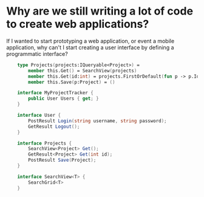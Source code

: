 # Why are we still writing a lot of code to create web applications?

If I wanted to start prototyping a web application, or event a mobile application, why can't I start creating a user interface by defining a programmatic interface?


```fsharp
    type Projects(projects:IQueryable<Project>) = 
        member this.Get() = SearchView(projects)
        member this.Get(id:int) = projects.FirstOrDefault(fun p -> p.Id = id)
        member this.Save(p:Project) = ()
```

```csharp
    interface MyProjectTracker {
        public User Users { get; }
    }

    interface User {
        PostResult Login(string username, string password);
        GetResult Logout();
    }

    interface Projects {
        SearchView<Project> Get();
        GetResult<Project> Get(int id);
        PostResult Save(Project);
    }

    interface SearchView<T> {
        SearchGrid<T> 
    }
```
